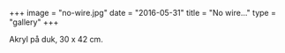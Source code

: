 +++
image = "no-wire.jpg"
date = "2016-05-31"
title = "No wire..."
type = "gallery"
+++

Akryl på duk, 30 x 42 cm.

